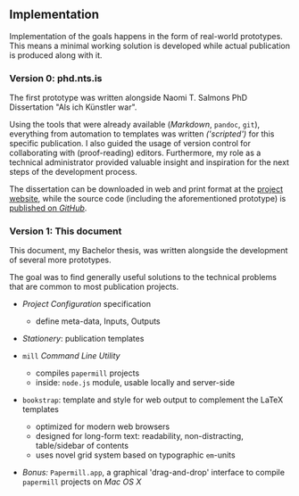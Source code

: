 ## Implementation


<!-- 
    TODO: directly refer to the goals!
 -->


Implementation of the goals happens in the form of real-world prototypes. 
This means a minimal working solution is developed while actual publication is produced along with it.


<!-- ## Prototypes -->

### Version 0: phd.nts.is

The first prototype was written alongside Naomi T. Salmons PhD Dissertation 
"Als ich Künstler war".

Using the tools that were already available (*Markdown*, `pandoc`, `git`), 
everything from automation to templates was written *('scripted')* for this specific publication. 
I also guided the usage of version control for collaborating with (proof-reading) editors. 
Furthermore, my role as a technical administrator provided valuable insight and inspiration for the next steps of the development process.

The dissertation can be downloaded in web and print format 
at the [project website](http://phd.nts.is), 
while the source code (including the aforementioned prototype) 
is [published on *GitHub*](http://github.com/NTS/PhD).


### Version 1: This document

This document, my Bachelor thesis, was written alongside the development of several more prototypes.

The goal was to find generally useful solutions to the technical problems that are common to most publication projects.

- *Project Configuration* specification
    * define meta-data, Inputs, Outputs
    
- *Stationery*: publication templates

- `mill` *Command Line Utility*
    * compiles `papermill` projects
    * inside: `node.js` module, usable locally and server-side

- `bookstrap`: template and style for web output to complement the LaTeX templates
    * optimized for modern web browsers
    * designed for long-form text: readability, non-distracting, table/sidebar of contents
    * uses novel grid system based on typographic `em`-units
    
- *Bonus:* `Papermill.app`, a graphical 'drag-and-drop' interface to compile `papermill` projects on *Mac OS X*

